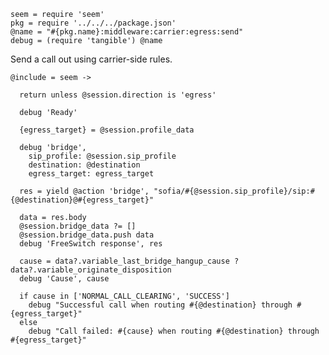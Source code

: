     seem = require 'seem'
    pkg = require '../../../package.json'
    @name = "#{pkg.name}:middleware:carrier:egress:send"
    debug = (require 'tangible') @name

Send a call out using carrier-side rules.

    @include = seem ->

      return unless @session.direction is 'egress'

      debug 'Ready'

      {egress_target} = @session.profile_data

      debug 'bridge',
        sip_profile: @session.sip_profile
        destination: @destination
        egress_target: egress_target

      res = yield @action 'bridge', "sofia/#{@session.sip_profile}/sip:#{@destination}@#{egress_target}"

      data = res.body
      @session.bridge_data ?= []
      @session.bridge_data.push data
      debug 'FreeSwitch response', res

      cause = data?.variable_last_bridge_hangup_cause ? data?.variable_originate_disposition
      debug 'Cause', cause

      if cause in ['NORMAL_CALL_CLEARING', 'SUCCESS']
        debug "Successful call when routing #{@destination} through #{egress_target}"
      else
        debug "Call failed: #{cause} when routing #{@destination} through #{egress_target}"
